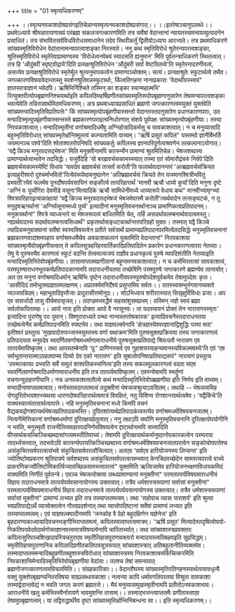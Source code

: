 +++
title = "01 स्मृत्यधिकरणम्"

+++
।।स्मृत्यनवकाशदोषप्रसंगइतिचेन्नान्यस्मृत्यनवकाशदोषप्रसंगात्।। ।।इतरेषाञ्चानुपलब्धेः।। प्रथमेऽध्याये श्रीमन्नारायणाख्यं परंब्रह्म सकलजगत्कारणमिति तत्र सर्वेषां वेदान्तानां न्यायतस्समन्वयव्युत्पादनेन प्रसाधितं। तत्र संभावितसर्वविधविरोधसमाधानेन तदेव स्थिरीकर्तुं द्वितीयोऽध्याय आरभ्यते। तत्र प्रथमाधिकरणे सांख्यस्मृतिविरोधेन वेदांतानामन्यपरत्वाशङ्का निरस्यते। ननु कथं स्मृतिविरोधे श्रुतेरन्यपरत्वशङ्का, श्रुतिस्मृतिविरोधे स्मृतेरेवाप्रामाण्यस्य 'विरोधेत्वनपेक्ष्यं स्यादसति ह्यनुमान' मिति पूर्वतन्त्राधिकरणे स्थितत्वात्। तत्र हि 'औदुंबरीं स्पृष्ट्वोद्राये'दिति प्रत्यक्षश्रुतिविरोधेन 'औदुंबरी सर्वा वेष्टयितव्ये'ति स्मृतेरनादरणीयत्वं, असत्येव प्रत्यक्षश्रुतिविरोधे स्मृतेर्मूल श्रुत्यनुमापकत्वेन प्रामाण्यञ्चोक्तम्। सत्यं। प्रत्यक्षश्रुतेः स्फुटार्थत्वे तथैव। जगत्कारणविषयावेदान्तास्तु स्पर्शनश्रुतिवन्नस्फुटार्थाः, किंत्वतिगहना नानाप्रकाराः 'वेदार्थोयस्स्वयं" ज्ञातस्तत्राज्ञानं भवेदपि। ऋषिभिर्निश्चिते तस्मिन् का शङ्का स्यान्महात्मभि' रित्युक्तरीत्योपबृह्मणनिश्चयार्थाइति कपिलदिमहर्षिप्रणीतसांख्यस्मृतिरूपोपबृह्मणानुसारेण तेषामन्यपरत्वशङ्का भवत्येवेति तन्निरासार्थमिदमधिकरणम्। अत्र प्रथमाध्यायप्रसाधितं ब्रह्मणो जगत्कारणत्वमयुक्तं युक्तंवेति सांख्यमन्वादिस्मृतिविप्रतिपत्तेः" किं सांख्यस्मृत्योपबृंहणीयास्सन्तो वेदान्तास्तदनुसारेण प्रधानकारणपराः, उत मन्वादिस्मृत्युपबृंहणीयास्सन्तस्ते ब्रह्मकारणपराइत्यनिर्धारणात् संशये पूर्वपक्षः सांख्यस्मृत्योपबृंहणीयाः। तस्या निरवकाशत्वात्। मन्वादिस्मृतीनां वर्णाश्रमादिधर्मेषु अग्निहोत्रादिकर्मसु च सावकाशत्वात्। न च मनुव्यासादि बहुस्मृतिविरोधात् सांख्यस्मृतेर्भ्रान्तिमूलत्वं कल्प्यतामिति वाच्यम्। 'ऋषिं प्रसूतं कपिलं" यस्तमग्रे ज्ञानैर्बिभर्ति जयमानञ्च पश्ये'दिति श्वेताश्वतरोपनिषदि सांख्यकर्तुः कपिलस्य ज्ञानपरिपूर्णत्वश्रवणेन तत्कल्पनाऽयोगात्। 'यद्वै किञ्च मनुरवदत्तद्भेषज' मिति मनूक्तीनामपि कार्त्स्न्येन प्रामाण्यं श्रुतमितिचेन्न। भेषजशब्दस्य प्रामाण्यार्थत्वाभावेन तदसिद्धेः। यजुर्वेदेहि 'यो बरह्मवर्चसकामस्स्यात् तस्मा एतं सोमारौद्रंचरुं निर्वपे'दिति ब्रह्मवर्चसकामस्येष्टिं विधाय 'यावदेव ब्रह्मवर्चसं तत्सर्वं करोती'ति फलार्थवादानन्तरं 'अत्ब्रह्मवर्चसंक्रियत इत्याहुरीश्वरो दुश्चर्माभवितो'रित्येवंरूपेष्ठ्यनुष्ठानेन 'अतिब्रह्मवर्चसं क्रियते तेन यजमानश्वित्रीभवितुं प्रभवती'त्येवं फलमेव पुनर्दोषपर्यवसायिनं सङ्कीर्त्य तत्परिहारार्थं 'मानवी ऋचौ धाय्ये कुर्या'दिति मनुना दृष्टे 'अग्निं वः पूर्व्यंगिरा देवमीडे वसूना'मित्यादिके ऋचौ सामिधेनीमध्ये धाय्यारूपे वेधाय कथं" मानवीभ्यामृग्भ्यां श्वित्रपरिहारइत्याकांक्षायां 'यद्वै किञ्च मनुरवदत्तद्भेषजं भेषजमेवास्मै करोती'त्यर्थवादेन तत्सङ्घटकं, न तु मनुदृषऋगर्थानां 'अग्निर्वसूनाम्मध्ये पूर्व्य' इत्यादीनां मनुस्मृतिवचनार्थानाञ्च प्रामाणिकत्वप्रतिपादनम्। मनूक्त्यर्थानां" श्वित्रे व्याध्यन्तरे वा भेषजरूपत्वं बाधितमिति चेत्, तर्हि असदर्थावलम्बनार्थवादत्वमस्तु। नह्यर्थवादस्य सदर्थावलम्बनत्वसिध्यर्थं" प्रकृतार्थासङ्धटकार्थान्तरपरिग्रहो युक्तः। तस्मात् यद्वै किञ्चे त्यादिकमनुवाक्यानां सर्वेषां स्वस्वविषयत्वेन प्रतीते सर्वत्रार्थे प्रामाम्यप्रतिपादनपरमित्येतदसिद्धेः मनुस्मृतिवचनानां ब्रह्मकारणवादांशमपहाय वर्णाश्रमधर्मेष्वेव अवकाशकल्पनं युक्तमिति वेदान्तानां" निरवकाशया सांख्यस्मृत्यैवोपबृंहणीयत्वात् ते कपिलसूत्रहरिहरवार्तिकादिप्रतिपादितेन प्रकारेण प्रधानकारणत्वपरा नेतव्याः। तेषु ये पुरुषस्यैव कारणत्वं स्फुटं वदन्ति तेत्वमात्यजयं राज्ञीव प्रधानकृत्यं पुरुषे व्यपदिशंतीति नेतव्याइति मन्वादिस्मृतिभिरेवोपबृंहणीयाः। तासामाप्ततमप्रणीतानां बहूनामनवकाशत्वात्। न च कर्मभिस्तासां सावकाशत्वं, परमपुरुषाराधनभूतकर्मप्रतिपादकानामपि तदाराधनीयतया तच्छेषिणि परमपुरुषे जगत्कारणे ब्रह्मण्येव तात्पर्यात्। अत एव मनुना वर्णाश्रमादिधर्मान् ऋषिभिः पृष्टेन तदाराधनीयपरमपुरुषोपदेशपूर्वकमेव तेषामुपदेशः कृतः। 'आसीदिदं तमोभूतमप्रज्ञातमलक्षणम्। अप्रतर्क्यमनिर्देश्यं प्रसुप्तमिव सर्वतः।। ततस्स्वयम्भूर्भगवानव्यक्तो व्यञ्जयन्निदम्। महाभूतादिवृत्तौजाः प्रादुरासीत्तमोनुदः।। सोऽभिध्याय शरीरात्स्वात् सिसृक्षुर्विविधाः प्रजाः। अप एव ससर्जादौ तासु वीर्यमपासृजत्।। तदण्डमभवद्धैमं सहस्रांशुसमप्रभम्। तस्मिन् जज्ञे स्वयं ब्रह्मा सर्वलोकपितामहः।। आपो नारा इति प्रोक्ता आपो वै नरसूनवः। ता यदस्यायनं प्रोक्तं तेन नारायणस्स्मृतः' इत्यादिना पुराणेषु परः पुमान्। विष्णुराराध्यते पन्था नान्यस्तत्तोषकारक' इत्यादिवचनैस्तदाराधनतया तच्छेषत्वेनैव कर्मप्रतिपादनमिति स्पष्टमेव। तथा याज्ञवल्क्येनापि 'क्षेत्रज्ञस्येश्वरज्ञानाद्विशुद्धिः परमा मता' इतीश्वरं प्रस्तुत्य 'मुखपादोरुपज्जास्स्युस्तस्य वर्णा यथाक्रम'मिति पुरुषसूक्तप्रक्रियया तस्य जगत्कारणत्वं प्रतिपादयता मनुवदेव स्ववर्णितवर्णाश्रमधर्माणामाराधनीये पुरुषसूक्तप्रतिपाद्ये श्रियःपतौ नारायण एव तात्पर्यमाविष्कृतम्। तथा आपस्तम्बेनापि 'पूः" प्राणिनस्सर्व एव गुहाशयस्याहन्यमानस्यविकल्मषस्ये'ति एवं 'एष सर्वभूतान्तरात्माऽपहतपाप्मा दिव्यो देव एको नारायण' इति सुबालोपनिषत्प्रतिपाद्यरूपं" नारायणं प्रस्तुत्य 'तस्मात्कायाः प्रभवति सर्वे समूलं शाश्वतिकस्सनित्य'इति तस्य सकलमूलकारणत्वं वदता सएव स्ववर्णितवर्णाश्रमादिधर्माणामाराधनीय इति तत्र तात्पर्यमाविष्कृतम्। एवमन्येषामपि स्मर्तॄणां वचनान्युदाहरणीयानि। नच अनवकाशत्वतौल्ये कथं मन्वादिस्मृतिभिरेवोपब्रह्मणीया इति निर्णय इति वाच्यम्। मन्वादीनामाप्ततमत्वात्। मनोस्तावदाप्ततमत्वं तदुक्तीनां भेषजत्वश्रुत्याऽवसितम्। तथाहि -- भेषजत्वमिह रोगदुरितोभयशान्त्यथसा धारणदोषपरिहारार्थत्वमात्रं विवक्षितं, नतु विशिप्य रोगशान्त्यार्थत्वमेव। 'यद्वैकिंचे'ति वाक्यस्यात्यंतासार्थत्वापत्तेः। नहि मनुस्मृतिवचनानां मध्ये किमपि वचनं वैद्यकवद्रोगशांत्यर्थभेषजप्रतिपादकमस्ति। दुपितशांत्यर्थप्रतिपादकंत्वस्त्येव वर्णाश्रमधर्मविषयचनजातम्। नित्यनैमित्तिकानां वर्णाश्रमधर्माणां दुरितक्षयहेतुत्वात्। ननु तथा़ऽपि सर्वाणि मनुस्मृतिवचनानि दुरितक्षयोपयोगीनि न भवंति, मनुस्मृतौ राजनीतिव्यवहारपदनिर्णयविषयत्वेन द्दष्टार्थानामपि सत्त्वादिति वीप्सार्थकयत्किञ्चिच्छब्दासांगत्यमस्तीतिवाच्यं। तेषामपि दुरितक्षयार्थकर्मानुष्ठानोपकारकत्वेन परम्परया तादर्थ्यसत्त्वात्, तदभावेऽपि कार्त्स्न्यपरयत्किञ्चिच्छब्दस्य वर्णाश्रमधर्मविषयवचनजातपरत्वेन सङ्कोचोपपत्तेश्च असंकुचितसर्वपरत्वासंभवे संकुचितसर्वपरत्वौचित्यात्। अतएव 'सर्वएव हारियोजनस्य लिप्सन्त' इति ज्योतिष्टोमप्रकरण श्रुतिवाक्ये सर्वशब्दस्य असंकुचितसर्वपरत्वासम्भवात् केनचिदवच्छेदेन सामस्त्यपरत्वे वाच्ये प्राकरणिकज्यौतिष्टोमिकार्त्विज्यावच्छिन्नसामस्त्यपरत्वं" युक्तमिति ऋत्विजामेव हारियोजनभक्षणविधायकमिदं वाक्यमिति निर्णीतं पूर्वतन्त्रे। एवञ्च भेषजत्वोक्त्या लब्धप्रामाण्यानां मनूक्तीनां" परमतात्पर्यविषयमाराधनीयं विहाय तदाराधनमात्रे तात्पर्यपर्यवसानायोगस्य उक्तत्वात्। तत्रैव धर्मशास्त्ररूपाणां सर्वासां मनूक्तीनां" परमतात्पर्यविषयमाराधनीयं विहाय तदाराधनमात्रे तात्पर्यपर्यवसानायोगस्य उक्तत्वात्। तत्रैव धर्मशास्त्ररूपाणां सर्वासां मूक्तीनां" प्रामाण्यं लभ्यत इति तत्र तस्याप्ततमत्वम्। तथा 'सहोवाच व्यासः पाराशर्य' इति श्रुत्या स्वप्रतिपाद्येऽर्थे व्यासोक्तत्वेन गौरवप्रदर्शनात् तथा व्यासोपदिष्टानां सर्वेषां प्रामाण्यं लभ्यत इति तस्याप्ततमत्वम्। एवं याज्ञवल्क्यादीनामपि 'जनकोह वै देहो बहुदक्षिणेन यज्ञेनेज' इति बृहदारण्यकाध्यायादिवचनभङ्गीभिराप्ततमत्वं, कपिलस्यत्वाप्तत्वमात्रम्। 'ऋषिं प्रसूत' मित्यादेस्तदृषित्वोपयो- गिकतिपयवेदवेदार्थगोचरज्ञानवत्त्वमात्रविषयत्वेनापि चारितार्थ्यात्। तथा सांख्यशास्त्रप्रवक्तारः कपिलासुरिपञ्चशिखादयस्त्रिचतुराएव स्मृतीतिहासपुराणवक्तारो मन्वादयस्त्वतिबहवइति सुप्रसिद्धम्। स्मृतीतिहासपुराणानिच कपिलादिप्रणीतकतिपयसूत्ररूपात् सांख्यशास्त्रात् अतिबहुलानीतिव्यक्तमेव। तस्मादाप्ततममन्वादिबहुप्रणीतबहुशास्त्रविरोधात् सांख्यशास्त्रस्य निरवकाशत्वमकिंचित्करमिति निवकाशाभिर्मन्वादिस्मृतिभिरेवोपबृह्मणीया वेदांताः। ततश्च तेषां समन्वयात् ब्रह्मणोजगत्कारणत्वमविचलमिति।। संग्रहकारिकाः।। वेदान्तौघस्य सांख्यस्मृतिरतिगहनस्यार्थतत्वावधृत्यै वक्तुं युक्तोपबृह्मण्यनितरविषया साह्यलब्धावकाशा। नत्वन्या कापि धर्मावगतिपरतया विश्रुता सावकाशा तस्माद्वेदान्तवेद्यं न भवति जगतः करणं ब्रह्मतत्ते।। मैवं मनुव्यासमुखस्मृतीनामपि प्रतीतोऽनवकाशभावः। आराधनीये खलु कर्मभिस्स्वैर्नारायणे भावमुशन्ति तासाम्।। तस्माद्भजन्त्याप्ततमैः प्रणीतास्ताएव तेषामुपबृह्मणत्वम्। या तद्विरुद्धार्थरैव दृष्टा सांख्यस्मृतिर्भ्रान्तिनिबन्धना सा।। इति स्मृत्यधिकरणम्।।